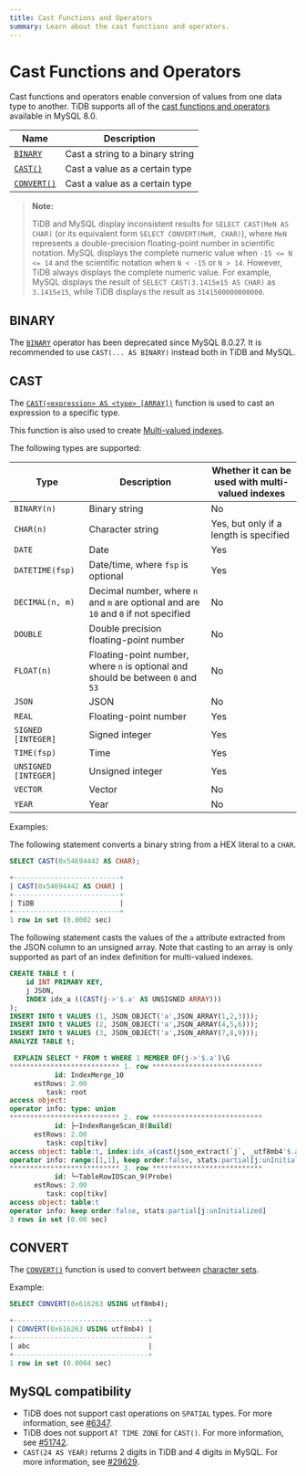 ```yaml
---
title: Cast Functions and Operators
summary: Learn about the cast functions and operators.
---
```


# Cast Functions and Operators

Cast functions and operators enable conversion of values from one data type to another. TiDB supports all of the [cast functions and operators](https://dev.mysql.com/doc/refman/8.0/en/cast-functions.html) available in MySQL 8.0.

| Name                                     | Description                      |
| ---------------------------------------- | -------------------------------- |
| [`BINARY`](#binary) | Cast a string to a binary string |
| [`CAST()`](#cast) | Cast a value as a certain type   |
| [`CONVERT()`](#convert) | Cast a value as a certain type   |

> **Note:**
>
> TiDB and MySQL display inconsistent results for `SELECT CAST(MeN AS CHAR)` (or its equivalent form `SELECT CONVERT(MeM, CHAR)`), where `MeN` represents a double-precision floating-point number in scientific notation. MySQL displays the complete numeric value when `-15 <= N <= 14` and the scientific notation when `N < -15` or `N > 14`. However, TiDB always displays the complete numeric value. For example, MySQL displays the result of `SELECT CAST(3.1415e15 AS CHAR)` as `3.1415e15`, while TiDB displays the result as `3141500000000000`.

## BINARY

The [`BINARY`](https://dev.mysql.com/doc/refman/8.0/en/cast-functions.html#operator_binary) operator has been deprecated since MySQL 8.0.27. It is recommended to use `CAST(... AS BINARY)` instead both in TiDB and MySQL.

## CAST

The [`CAST(<expression> AS <type> [ARRAY])`](https://dev.mysql.com/doc/refman/8.0/en/cast-functions.html#function_cast) function is used to cast an expression to a specific type.

This function is also used to create [Multi-valued indexes](/sql-statements/sql-statement-create-index.md#multi-valued-indexes).

The following types are supported:

| Type                 | Description      | Whether it can be used with multi-valued indexes                      |
|----------------------|------------------|------------------------------------------------------------|
| `BINARY(n)`          | Binary string    | No                                                         |
| `CHAR(n)`            | Character string | Yes, but only if a length is specified                     |
| `DATE`               | Date             | Yes                                                        |
| `DATETIME(fsp)`      | Date/time, where `fsp` is optional | Yes                                              |
| `DECIMAL(n, m)`      | Decimal number, where `n` and `m` are optional and are `10` and `0` if not specified | No   |
| `DOUBLE`             | Double precision floating-point number | No                                   |
| `FLOAT(n)`           | Floating-point number, where `n` is optional and should be between `0` and `53` | No |
| `JSON`               | JSON             | No                                                         |
| `REAL`               | Floating-point number | Yes                                                   |
| `SIGNED [INTEGER]`   | Signed integer   | Yes                                                        |
| `TIME(fsp)`          | Time             | Yes                                                        |
| `UNSIGNED [INTEGER]` | Unsigned integer | Yes                                                        |
| `VECTOR`             | Vector           | No                                                         |
| `YEAR`               | Year             | No                                                         |

Examples:

The following statement converts a binary string from a HEX literal to a `CHAR`.

```sql
SELECT CAST(0x54694442 AS CHAR);
```

```sql
+--------------------------+
| CAST(0x54694442 AS CHAR) |
+--------------------------+
| TiDB                     |
+--------------------------+
1 row in set (0.0002 sec)
```

The following statement casts the values of the `a` attribute extracted from the JSON column to an unsigned array. Note that casting to an array is only supported as part of an index definition for multi-valued indexes.

```sql
CREATE TABLE t (
    id INT PRIMARY KEY,
    j JSON,
    INDEX idx_a ((CAST(j->'$.a' AS UNSIGNED ARRAY)))
);
INSERT INTO t VALUES (1, JSON_OBJECT('a',JSON_ARRAY(1,2,3)));
INSERT INTO t VALUES (2, JSON_OBJECT('a',JSON_ARRAY(4,5,6)));
INSERT INTO t VALUES (3, JSON_OBJECT('a',JSON_ARRAY(7,8,9)));
ANALYZE TABLE t;
```

```sql
 EXPLAIN SELECT * FROM t WHERE 1 MEMBER OF(j->'$.a')\G
*************************** 1. row ***************************
           id: IndexMerge_10
      estRows: 2.00
         task: root
access object: 
operator info: type: union
*************************** 2. row ***************************
           id: ├─IndexRangeScan_8(Build)
      estRows: 2.00
         task: cop[tikv]
access object: table:t, index:idx_a(cast(json_extract(`j`, _utf8mb4'$.a') as unsigned array))
operator info: range:[1,1], keep order:false, stats:partial[j:unInitialized]
*************************** 3. row ***************************
           id: └─TableRowIDScan_9(Probe)
      estRows: 2.00
         task: cop[tikv]
access object: table:t
operator info: keep order:false, stats:partial[j:unInitialized]
3 rows in set (0.00 sec)
```

## CONVERT

The [`CONVERT()`](https://dev.mysql.com/doc/refman/8.0/en/cast-functions.html#function_convert) function is used to convert between [character sets](/character-set-and-collation.md).

Example:

```sql
SELECT CONVERT(0x616263 USING utf8mb4);
```

```sql
+---------------------------------+
| CONVERT(0x616263 USING utf8mb4) |
+---------------------------------+
| abc                             |
+---------------------------------+
1 row in set (0.0004 sec)
```

## MySQL compatibility

- TiDB does not support cast operations on `SPATIAL` types. For more information, see [#6347](https://github.com/pingcap/tidb/issues/6347).
- TiDB does not support `AT TIME ZONE` for `CAST()`. For more information, see [#51742](https://github.com/pingcap/tidb/issues/51742).
- `CAST(24 AS YEAR)` returns 2 digits in TiDB and 4 digits in MySQL. For more information, see [#29629](https://github.com/pingcap/tidb/issues/29629).
